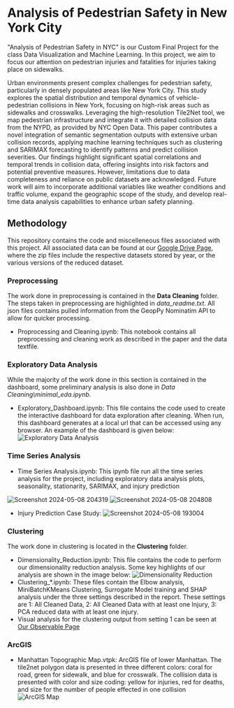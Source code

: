# Analysis of Pedestrian Safety in New York City
"Analysis of Pedestrian Safety in NYC" is our Custom Final Project for the class Data Visualization and Machine Learning. In this project, we aim to focus our attention on pedestrian injuries and fatalities for injuries taking place on sidewalks.

Urban environments present complex challenges for pedestrian safety, particularly in densely populated areas like New York City. This study explores the spatial distribution and temporal dynamics of vehicle-pedestrian collisions in New York, focusing on high-risk areas such as sidewalks and crosswalks. Leveraging the high-resolution Tile2Net tool, we map pedestrian infrastructure and integrate it with detailed collision data from the NYPD, as provided by NYC Open Data. This paper contributes a novel integration of semantic segmentation outputs with extensive urban collision records, applying machine learning techniques such as clustering and SARIMAX forecasting to identify patterns and predict collision severities. Our findings highlight significant spatial correlations and temporal trends in collision data, offering insights into risk factors and potential preventive measures. However, limitations due to data completeness and reliance on public datasets are acknowledged. Future work will aim to incorporate additional variables like weather conditions and traffic volume, expand the geographic scope of the study, and develop real-time data analysis capabilities to enhance urban safety planning.

## Methodology
This repository contains the code and miscelleneous files associated with this project. All associated data can be found at our [Google Drive Page](https://drive.google.com/drive/folders/1zV8nrWAy6M-6Nqk79x9HWR8P9WRCwkOM?usp=drive_link), where the zip files include the respective datasets stored by year, or the various versions of the reduced dataset.

### Preprocessing

The work done in preprocessing is contained in the **Data Cleaning** folder. The steps taken in preprocessing are highlighted in _data_readme.txt_. All json files contains pulled information from the GeopPy Nominatim API to allow for quicker processing.

- Proprocessing and Cleaning.ipynb: This notebook contains all preprocessing and cleaning work as described in the paper and the data textfile.

### Exploratory Data Analysis

While the majority of the work done in this section is contained in the dashboard, some preliminary analysis is also done in _Data Cleaning\minimal_eda.ipynb_.

- Exploratory_Dashboard.ipynb: This file contains the code used to create the interactive dashboard for data exploration after cleaning. When run, this dashboard generates at a local url that can be accessed using any browser. An example of the dashboard is given below:
![Exploratory Data Analysis](https://github.com/AradhitaB/pedestrian-crash-visAnalysis/assets/40179298/c8c6e199-d76c-49c5-b9d5-8c4489ece2dc)

### Time Series Analysis

- Time Series Analysis.ipynb: This ipynb file run all the time series analysis for the project, including exploratory data analysis plots, seasonality, stationarity, SARIMAX, and injury prediction
  
![Screenshot 2024-05-08 204319](https://github.com/AradhitaB/pedestrian-crash-visAnalysis/assets/39420775/3b4989ad-92a2-4bfb-b773-303d1e8e8c12)
![Screenshot 2024-05-08 204808](https://github.com/AradhitaB/pedestrian-crash-visAnalysis/assets/39420775/c487e901-3e20-4f03-8718-3dd475a8c25a)

- Injury Prediction Case Study:
![Screenshot 2024-05-08 193004](https://github.com/AradhitaB/pedestrian-crash-visAnalysis/assets/39420775/ff2746c4-8b84-467f-877a-aba8ae247f3d)


### Clustering

The work done in clustering is located in the **Clustering** folder. 

- Dimensionality_Reduction.ipynb: This file contains the code to perform our dimensionality reduction analysis. Some key highlights of our analysis are shown in the image below:
![Dimensionality Reduction](https://github.com/AradhitaB/pedestrian-crash-visAnalysis/assets/40179298/54804a68-72cf-4281-b730-bd23720d7941)
- Clustering_*.ipynb: These files contain the Elbow analysis, MiniBatchKMeans Clustering, Surrogate Model training and SHAP analysis under the three settings described in the report. These settings are 1: All Cleaned Data, 2: All Cleaned Data with at least one Injury, 3: PCA reduced data with at least one injury.
- Visual analysis for the clustering output from setting 1 can be seen at [Our Observable Page](https://observablehq.com/@aradhita-bhandari-ws/project-clustering-visualization#dataloader)

### ArcGIS
  
- Manhattan Topographic Map.vtpk: ArcGIS file of lower Manhattan. The tile2net polygon data is presented in three different colors: coral for road, green for sidewalk, and blue for crosswalk. The collision data is presented with color and size coding: yellow for injuries, red for deaths, and size for the number of people effected in one collision
  ![ArcGIS Map](https://github.com/AradhitaB/pedestrian-crash-visAnalysis/assets/39420775/6ec59406-6c3a-440e-b297-b309a07fbcee)


